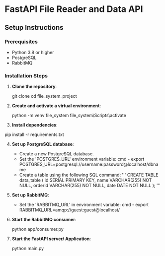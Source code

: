 # FastAPI File Reader and Data API

## Setup Instructions

### Prerequisites
- Python 3.8 or higher
- PostgreSQL
- RabbitMQ

### Installation Steps

1. **Clone the repository**:
   
   git clone <repository-url>
   cd file_system_project

2. **Create and activate a virtual environment**:

   python -m venv file_system
   file_system\\Scripts\\activate

3. **Install dependencies**:
  
  pip install -r requirements.txt

4. **Set up PostgreSQL database**:
    - Create a new PostgreSQL database.
    - Set the 'POSTGRES_URL' environment variable:
      cmd - export POSTGRES_URL=postgresql://username:password@localhost/dbname
    - Create a table using the following SQL command:
      '''
      CREATE TABLE data_table (
          id SERIAL PRIMARY KEY,
          name VARCHAR(255) NOT NULL,
          orderid VARCHAR(255) NOT NULL,
          date DATE NOT NULL
      ); '''

5. **Set up RabbitMQ**:
    - Set the 'RABBITMQ_URL' in environment variable:
     cmd - export RABBITMQ_URL=amqp://guest:guest@localhost/


6. **Start the RabbitMQ consumer**:

   python app/consumer.py

7. **Start the FastAPI server/ Application**:
 
   python main.py

   


    


